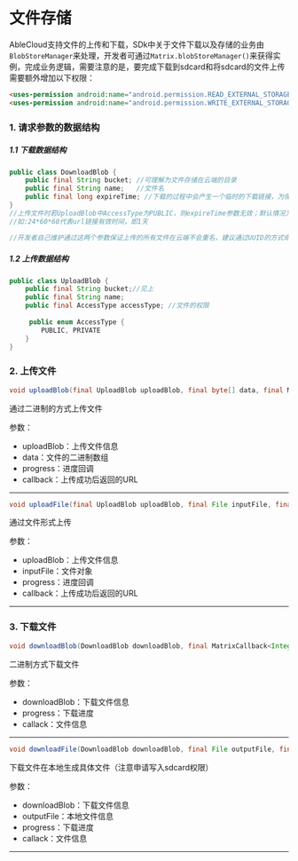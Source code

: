 # 文件存储

AbleCloud支持文件的上传和下载，SDk中关于文件下载以及存储的业务由`BlobStoreManager`来处理，开发者可通过`Matrix.blobStoreManager()`来获得实例，完成业务逻辑，需要注意的是，要完成下载到sdcard和将sdcard的文件上传需要额外增加以下权限：

```html
<uses-permission android:name="android.permission.READ_EXTERNAL_STORAGE" />
<uses-permission android:name="android.permission.WRITE_EXTERNAL_STORAGE" />
```

### 1. 请求参数的数据结构

##### 1.1 下载数据结构

```java
public class DownloadBlob {
    public final String bucket; //可理解为文件存储在云端的目录
    public final String name;   //文件名
    public final long expireTime; //下载的过程中会产生一个临时的下载链接，为保证安全，需要给这个链接设置一个有效时间,单位是秒
}
//上传文件时若UploadBlob中AccessType为PUBLIC，则expireTime参数无效；默认情况为false
//如:24*60*60代表url链接有效时间，即1天

//开发者自己维护通过这两个参数保证上传的所有文件在云端不会重名，建议通过UUID的方式命名文件或者以用户／设备唯一标识命名bucket），重目录重名的情况下原文件会被覆盖。另外可通过这两个参数获取到下载的url。
```

##### 1.2 上传数据结构

```java
public class UploadBlob {
    public final String bucket;//见上
    public final String name;
    public final AccessType accessType; //文件的权限
    
     public enum AccessType {
        PUBLIC, PRIVATE
    }
}
```

### 2. 上传文件

```java
void uploadBlob(final UploadBlob uploadBlob, final byte[] data, final MatrixCallback<Integer> progress, final MatrixCallback<String> callback)
```

通过二进制的方式上传文件

参数：

- uploadBlob：上传文件信息
- data：文件的二进制数组 
- progress：进度回调
- callback：上传成功后返回的URL

---

```java
void uploadFile(final UploadBlob uploadBlob, final File inputFile, final MatrixCallback<Integer> progress, final MatrixCallback<String> callback)
```

通过文件形式上传

参数：

- uploadBlob：上传文件信息
- inputFile：文件对象
- progress：进度回调
- callback：上传成功后返回的URL

---

### 3. 下载文件

```java
void downloadBlob(DownloadBlob downloadBlob, final MatrixCallback<Integer> progress, final MatrixCallback<byte[]> callback)
```

二进制方式下载文件

参数：

- downloadBlob：下载文件信息
- progress：下载进度
- callack：文件信息

---

```java
void downloadFile(DownloadBlob downloadBlob, final File outputFile, final MatrixCallback<Integer> progress, final MatrixCallback<Void> callback)
```

下载文件在本地生成具体文件（注意申请写入sdcard权限）

参数：

- downloadBlob：下载文件信息
- outputFile：本地文件信息
- progress：下载进度
- callack：文件信息

---

